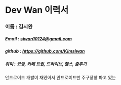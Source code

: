 # Dev Wan 이력서

### 이름 : 김시완
##### Email : siwan10124@gmail.com 
##### github : https://github.com/Kimsiwan
##### 취미 : 코딩, 카페 트립, 드라이브, 헬스, 춤추기

안드로이드 개발이 재밌어서 안드로이드만 주구장창 파고 있는 

